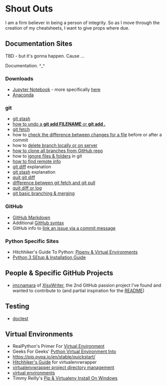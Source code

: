 # Shout Outs

I am a firm believer in being a person of integrity. So as I move through the creation of my cheatsheets, I want to give props where due.

## Documentation Sites

TBD - but it's gonna happen. Cause ...

Documentation. ^_^

### Downloads

- [Jupyter Notebook](https://jupyter.org/) - more specifically [here](https://jupyter.org/install.html)
- [Anaconda](https://www.anaconda.com/distribution/)

### git

- [git stash](https://git-scm.com/docs/git-stash)
- [how to undo a **git add FILENAME** or **git add .**](http://data.agaric.com/undo-git-add-remove-files-staged-git-commit)
- [git fetch](https://git-scm.com/docs/git-fetch)
- how to [check the difference between changes for a file](https://stackoverflow.com/questions/10039747/how-to-view-file-diff-in-git-before-commit) before or after a commit
- how to [delete branch locally or on server](https://stackoverflow.com/a/2003515/10474024)
- [how to clone all branches from GitHub repo](https://stackoverflow.com/a/72156/10474024)
- how to [ignore files & folders](https://medium.com/@haydar_ai/learning-how-to-git-ignoring-files-and-folders-using-gitignore-177556afdbe3) in git
- [how to find remote info](https://stackoverflow.com/a/4089452/10474024)
- [git diff](https://www.git-tower.com/learn/git/ebook/en/command-line/advanced-topics/diffs) explanation
- [git stash](https://git-scm.com/docs/git-stash) explanation
- [quit git diff](https://stackoverflow.com/a/7568823/10474024)
- [difference between git fetch and git pull](https://stackoverflow.com/questions/292357/what-is-the-difference-between-git-pull-and-git-fetch)
- [quit diff or log](https://stackoverflow.com/a/7568823/10474024)
- [git basic branching & merging](https://git-scm.com/book/en/v2/Git-Branching-Basic-Branching-and-Merging)

### GitHub

- [GitHub Markdown](https://guides.github.com/features/mastering-markdown/)
- Additional [GitHub syntax](https://help.github.com/articles/basic-writing-and-formatting-syntax/)
- GitHub info to [link an issue via a commit message](https://stackoverflow.com/questions/1687262/link-to-the-issue-number-on-github-within-a-commit-message)

### Python Specific Sites

- Hitchhiker's Guide To Python:  [Pipenv & Virtual Environments](https://docs.python-guide.org/dev/virtualenvs/)
- [Python 3 SEtup & Installation Guide](https://realpython.com/installing-python/)

## People & Specific GitHub Projects

- [jmcnamara](https://github.com/jmcnamara) of [XlsxWriter](https://github.com/jmcnamara/XlsxWriter), the 2nd GitHub passion project I've found and wanted to contribute to (and partial inspiration for the [README](https://github.com/ProsperousHeart/cheatsheets/blob/master/README.md))

## Testing

- [doctest](https://docs.python.org/3.6/library/doctest.html)

## Virtual Environments

- RealPython's Primer For [Virtual Environment](https://realpython.com/python-virtual-environments-a-primer/)
- Geeks For Geeks' [Python Virtual Environment Into](https://www.geeksforgeeks.org/python-virtual-environment/)
- https://pip.pypa.io/en/stable/quickstart/
- [Hitchhiker's Guide](https://docs.python-guide.org/dev/virtualenvs/#virtualenvwrapper) for virtualenvwrapper
- [virtualenvwrapper project directory management](https://virtualenvwrapper.readthedocs.io/en/latest/command_ref.html#project-directory-management)
- [virtual environments](https://howchoo.com/g/nwewzjmzmjc/a-guide-to-python-virtual-environments-with-virtualenvwrapper)
- Timmy Reilly's [Pip & Virtualenv Install On Windows](http://timmyreilly.azurewebsites.net/python-pip-virtualenv-installation-on-windows/)
